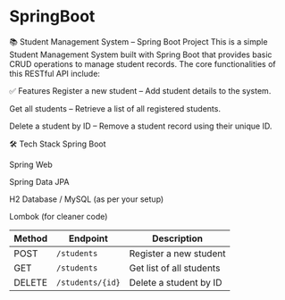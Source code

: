 # SpringBoot

📚 Student Management System – Spring Boot Project
This is a simple Student Management System built with Spring Boot that provides basic CRUD operations to manage student records. The core functionalities of this RESTful API include:

✅ Features
Register a new student – Add student details to the system.

Get all students – Retrieve a list of all registered students.

Delete a student by ID – Remove a student record using their unique ID.

🛠️ Tech Stack
Spring Boot

Spring Web

Spring Data JPA

H2 Database / MySQL (as per your setup)

Lombok (for cleaner code)

| Method | Endpoint         | Description              |
| ------ | ---------------- | ------------------------ |
| POST   | `/students`      | Register a new student   |
| GET    | `/students`      | Get list of all students |
| DELETE | `/students/{id}` | Delete a student by ID   |

